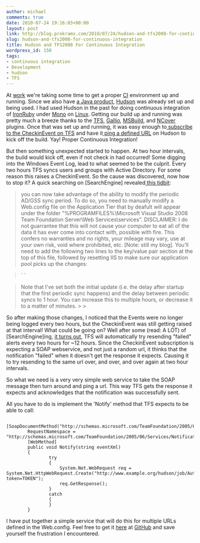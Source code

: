 ```yaml
---
author: michael
comments: true
date: 2010-07-24 19:16:03+00:00
layout: post
link: http://blog.prokrams.com/2010/07/24/hudson-and-tfs2008-for-continuous-integration/
slug: hudson-and-tfs2008-for-continuous-integration
title: Hudson and TFS2008 For Continuous Integration
wordpress_id: 150
tags:
- continuous integration
- Development
- hudson
- TFS
---
```


At [work](http://www.preemptive.com/) we're taking some time to get a proper [CI](http://en.wikipedia.org/wiki/Continuous_Integration) environment up and running. Since we also have [a Java product](http://www.preemptive.com/products/dasho/overview), [Hudson](http://hudson-ci.org/) was already set up and being used. I had used Hudson in the past for doing continuous integration of [IronRuby](http://www.ironruby.net/) under [Mono](http://www.mono-project.com/Main_Page) on [Linux](http://www.ubuntu.com/). Getting our build up and running was pretty much a breeze thanks to the [TFS](http://wiki.hudson-ci.org/display/HUDSON/Team+Foundation+Server+Plugin), [Gallio](http://wiki.hudson-ci.org/display/HUDSON/Gallio+Plugin), [MSBuild](http://wiki.hudson-ci.org/display/HUDSON/MSBuild+Plugin), and [NCover](http://wiki.hudson-ci.org/display/HUDSON/NCover+Plugin) plugins. Once that was set up and running, it was easy enough to[ subscribe to the CheckinEvent on TFS](http://msdn.microsoft.com/en-us/magazine/cc507647.aspx) and have it[ ping a defined URL](http://wiki.hudson-ci.org/display/HUDSON/Remote+access+API) on Hudson to kick off the build. Yay! Proper Continuous Integration!

But then something unexpected started to happen. At two hour intervals, the build would kick off, even if not check in had occurred! Some digging into the Windows Event Log, lead to what seemed to be the culprit. Every two hours TFS syncs users and groups with Active Directory. For some reason this raises a CheckinEvent. So the cause was discovered, now how to stop it? A quick searching on [SearchEngine] revealed[ this tidbit](http://blogs.msdn.com/b/adamsinger/archive/2007/07/31/great-news.aspx): 

<blockquote>you can now take advantage of the ability to modify the periodic AD/GSS sync period. To do so, you need to manually modify a Web.config file on the Application Tier that by deafult will appear under the folder "%PROGRAMFILES%\Microsoft Visual Studio 2008 Team Foundation Server\Web Services\services". DISCLAIMER: I do not guarrantee that this will not cause your computer to eat all of the data it has ever come into contact with, possible with fire. This confers no warranties and no rights, your mileage may vary, use at your own risk, void where prohibited, etc. [Note: still my blog]. You'll need to add the following two lines to the key/value pair section at the top of this file, followed by resetting IIS to make sure our application pool picks up the changes:  

> 
> </blockquote>

<blockquote>`<add key="IdentityUpdatePeriod" value="01:00:00" />  
<add key="IdentityUpdateInitial" value="01:00:00" />`  

> 
> </blockquote>

<blockquote>Note that I've set both the initial update (i.e. the delay after startup that the first periodic sync happens) and the delay between periodic syncs to 1 hour. You can increase this to multiple hours, or decrease it to a matter of minutes. 
> 
> </blockquote>

So after making those changes, I noticed that the Events were no longer being logged every two hours, but the CheckinEvent was still getting raised at that interval! What could be going on? Well after some (read: A LOT) of [SearchEngine]ing, [it turns out](http://blogs.msdn.com/b/granth/archive/2008/09/15/does-tfs-guarantee-event-subscription-delivery.aspx), TFS will automatically try resending "failed" alerts every two hours for ~12 hours. Since the CheckinEvent subscription is expecting a SOAP webservice, and not just a random url, it thinks that the notification "failed" when it doesn't get the response it expects. Causing it to try resending to the same url over, and over, and over again at two hour intervals. 

So what we need is a very very simple web service to take the SOAP message then turn around and ping a url. This way TFS gets the response it expects and acknowledges that the notification was successfully sent.

All you have to do is implement the 'Notify' method that TFS expects to be able to call:
    
    
            [SoapDocumentMethod("http://schemas.microsoft.com/TeamFoundation/2005/06/Services/Notification/03/Notify",
            RequestNamespace = "http://schemas.microsoft.com/TeamFoundation/2005/06/Services/Notification/03")]
            [WebMethod]
            public void Notify(string eventXml)
            {
                    try
                    {
                        System.Net.WebRequest req = System.Net.HttpWebRequest.Create("http://www.example.org/hudson/job/AutomatedBuild/build?token=TOKEN");
                        req.GetResponse();
                    }
                    catch
                    {
                    }
            }

I have put together a simple service that will do this for multiple URLs defined in the Web.config. Feel free to get it [here](http://github.com/mletterle/TFSUrlPinger) at [GitHub](https://github.com/) and save yourself the frustration I encountered. 
